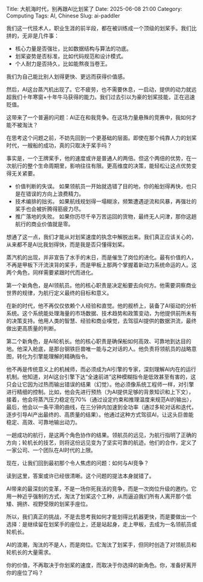 Title: 大航海时代，别再跟AI比划桨了
Date: 2025-06-08 21:00
Category: Computing
Tags: AI, Chinese
Slug: ai-paddler

我们这一代技术人，职业生涯的前半段，都在被训练成一个顶级的划桨手。我们比拼的，无非是几件事：

* 核心力量是否强壮，比如数据结构与算法的功底。
* 划桨姿势是否标准，比如代码规范和设计模式。
* 个人耐力是否持久，比如能熬夜当卷王。

我们为自己能比别人划得更快、更远而获得价值感。

然后，AI这台蒸汽机出现了。它不疲劳，也不需要休息，一启动，提供的动力就远超我们十年寒窗+十年牛马获得的能力。我们过去引以为豪的划桨技能，正在迅速贬值。

这带来了一个普遍的问题：AI正在和我竞争。在这场力量悬殊的竞赛中，我如何才能不被淘汰？

在思考这个问题之前，不妨先回到一个更基础的层面。即使在那个纯靠人力的划桨时代，一艘船的成功，真的只取决于桨手吗？

事实是，一个王牌桨手，他的速度或许是普通人的两倍。但这个两倍的优势，在一次航行的整个生命周期里，影响往往有限。更高维度的决策，能轻松让这点优势变得无关紧要。

* 价值判断的失误。 如果领航员一开始就选错了目的地，你的船划得再快，也只是在错误的方向上浪费精力。
* 技术编排的拙劣。 如果航线规划得一塌糊涂，频繁遭遇逆流和风暴，再强壮的桨手也会被折腾得筋疲力尽。
* 推广落地的失败。 如果你历尽千辛万苦运回的货物，最终无人问津，那你这趟航行的商业价值就是零。

想通了这一点，我们才能从对划桨速度的执念中解脱出来。我们真正应该关心的，从来都不是AI比我划得快，而是我是否只懂得划桨。

蒸汽机的出现，并非宣告了水手的末日，而是催生了岗位的进化。最有价值的人，不再是甲板下汗流浃背的桨手，而是甲板上那两个掌握着新动力系统命运的人。这两个角色，同样需要紧跟时代而进化。

第一个新角色，是AI领航员。他的核心职责是决定船要去向何方。他需要洞察商业世界的规律，为航行定义最终的目标和意义。

在新的时代，他不再仅仅依赖个人经验和直觉。他的舰桥上，装备了AI驱动的分析系统。这个系统能处理海量的市场数据、技术趋势和政策变动，为他提供前所未有的决策支持。他用人类的智慧、经验和商业嗅觉，去驾驭AI提供的数据洪流，最终做出更高质量的判断。

第二个新角色，是AI轮机长。他的核心职责是确保船如何高效、可靠地到达目的地。他深入舱底，是那台钢铁巨兽唯一能与之对话的人。他负责将领航员的战略意图，转化为引擎能理解的精确指令。

他不再是传统意义上的机械师，而必须成为AI引擎的专家，深刻理解AI内在的运行机制。他知道，对AI这台引擎下达“全速前进”这种模糊指令是低效甚至有害的，这只会让它因为过热而输出错误的结果（幻觉）。他必须像系统工程师一样，对引擎进行精细的控制。比如，他会先进行预热（为AI提供足够的背景知识和上下文），接着，他会将蒸汽压力稳定在70%（通过设定约束和推理温度来规范AI的输出），最后，他会以一条平滑的曲线，在三分钟内加速到全功率（通过多轮对话和迭代，逐步引导AI产出最终的、高质量的结果）。他通过这种方式驾驭AI，让这头巨兽能稳定、高效、可靠地输出动力。

一趟成功的航行，是这两个角色协作的结果。领航员的远见，为航行指明了正确的方向；轮机长的技艺，则将这份远见变为了坚实可靠的航迹。他们的合作，定义了一家公司、一个团队在AI时代的上限。

现在，让我们回到最初那个令人焦虑的问题：如何与AI竞争？

读到这里，答案或许已经很清晰。这个问题的提法本身就错了。

AI带来的最深刻的变革，不是一场你死我活的竞争，而是一次岗位升级的邀约。它用一种近乎强制的方式，淘汰了划桨这个工种，从而逼迫我们所有人离开那个低矮、拥挤、视野受限的划桨手座位。

所以，我们真正的挑战，不是去思考我如何才能划得比机器更快，而是要做出一个选择：是继续留在划桨手的座位上，还是站起身，走上甲板，去成为一名领航员或轮机长。

AI的浪潮，淘汰的不是人，而是岗位。它淘汰了划桨手，但同时创造了对领航员和轮机长的大量需求。

你的价值，不再取决于你划桨的速度，而取决于你选择的新角色。你，准备好离开你的座位了吗？

<script async data-uid="65448d4615" src="https://yage.kit.com/65448d4615/index.js"></script>